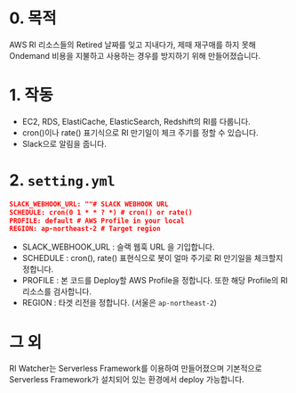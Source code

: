 # 0. 목적

AWS RI 리소스들의 Retired 날짜를 잊고 지내다가, 제때 재구매를 하지 못해 Ondemand 비용을 지불하고 사용하는 경우를 방지하기 위해 만들어졌습니다.

# 1. 작동

- EC2, RDS, ElastiCache, ElasticSearch, Redshift의 RI를 다룹니다.
- cron()이나 rate() 표기식으로 RI 만기일이 체크 주기를 정할 수 있습니다.
- Slack으로 알림을 줍니다.

# 2. `setting.yml`

```json
SLACK_WEBHOOK_URL: ""# SLACK WEBHOOK URL
SCHEDULE: cron(0 1 * * ? *) # cron() or rate() 
PROFILE: default # AWS Profile in your local
REGION: ap-northeast-2 # Target region
```

- SLACK_WEBHOOK_URL : 슬랙 웹훅 URL 을 기입합니다.
- SCHEDULE : cron(), rate() 표현식으로 봇이 얼마 주기로 RI 만기일을 체크할지 정합니다.
- PROFILE : 본 코드를 Deploy할 AWS Profile을 정합니다. 또한 해당 Profile의 RI 리소스를 검사합니다.
- REGION : 타겟 리전을 정합니다. (서울은 `ap-northeast-2`)

# 그 외

RI Watcher는 Serverless Framework를 이용하여 만들어졌으며 기본적으로 Serverless Framework가 설치되어 있는 환경에서 deploy 가능합니다.
